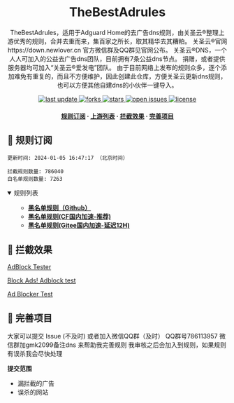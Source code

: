 <div align="center">
<h1 align="center">TheBestAdrules<br></h1>
  <p>TheBestAdrules，适用于Adguard Home的去广告dns规则，由关圣云®整理上游优秀的规则，合并去重而来，集百家之所长，取其精华去其糟粕。
关圣云®官网https://down.newlover.cn 官方微信群及QQ群见官网公布。
关圣云®DNS，一个人人可加入的公益去广告dns团队，目前拥有7条公益dns节点。
捐赠，或者提供服务器均可加入“关圣云®爱发电”团队。 
由于目前网络上发布的规则众多，逐个添加难免有重复的，而且不方便维护，因此创建此仓库，方便关圣云更新dns规则，也可以方便其他自建dns的小伙伴一键导入。
  </p>
</h1>
<p>
  <a href="https://github.com/guandasheng/TheBestAdrules">
    <img src="https://img.shields.io/github/last-commit/guandasheng/TheBestAdrules?style=flat-square" alt="last update" />
  </a>
  <a href="https://github.com/guandasheng/TheBestAdrules">
    <img src="https://img.shields.io/github/forks/guandasheng/TheBestAdrules?style=flat-square" alt="forks" />
  </a>
  <a href="https://github.com/guandasheng/TheBestAdrules">
    <img src="https://img.shields.io/github/stars/guandasheng/TheBestAdrules?style=flat-square" alt="stars" />
  </a>
  <a href="https://github.com/guandasheng/TheBestAdrules/issues/">
    <img src="https://img.shields.io/github/issues/guandasheng/TheBestAdrules?style=flat-square" alt="open issues" />
  </a>
  <a href="https://github.com/guandasheng/TheBestAdrules">
    <img src="https://img.shields.io/github/license/guandasheng/TheBestAdrules?style=flat-square" alt="license" />
  </a>
</p>

<h4>
    <a href="#a">规则订阅</a>
  <span> · </span>
    <a href="#b">上游列表</a>
  <span> · </span>
    <a href="#c">拦截效果</a>
  <span> · </span>
    <a href="#d">完善项目</a>
  </h4>

</div>

<h2 id="a">🎯 规则订阅</h2>

```
更新时间: 2024-01-05 16:47:17 （北京时间） 

拦截规则数量: 786040 
白名单规则数量: 7263 
``` 
<details open>
<summary>规则列表</summary>
<ul>
  
- **[黑名单规则（Github）](https://raw.githubusercontent.com/guandasheng/TheBestAdrules/main/rule/all.txt)**
- **[黑名单规则(CF国内加速-推荐)](https://github.guanmengkai.bf/https://raw.githubusercontent.com/guandasheng/TheBestAdrules/main/rule/all.txt)**
- **[黑名单规则(Gitee国内加速-延迟12H)](https://gitee.com/guanmengkai/TheBestAdrules/raw/main/rule/all.txt)**

</ul>
</details>



<h2 id="c">🚫 拦截效果</h2>

[AdBlock Tester](https://adblock-tester.com)

[Block Ads! Adblock test](https://blockads.fivefilters.org/)

[Ad Blocker Test](https://d3ward.github.io/toolz/adblock.html)

<h2 id="d">💬 完善项目</h2>

大家可以提交 Issue (不及时)
或者加入微信QQ群（及时）
QQ群号786113957
微信群加gmk2099备注dns
来帮助我完善规则 我审核之后会加入到规则，如果规则有误杀我会尽快处理



**提交范围**

- 漏拦截的广告
- 误杀的网站


